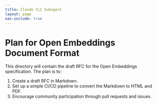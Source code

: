 ```yaml
---
title: Claude CLI Subagent
layout: page
nav-include: true
---
```


# Plan for Open Embeddings Document Format

This directory will contain the draft RFC for the Open Embeddings specification. The plan is to:

1. Create a draft RFC in Markdown.
2. Set up a simple CI/CD pipeline to convert the Markdown to HTML and PDF.
3. Encourage community participation through pull requests and issues.
